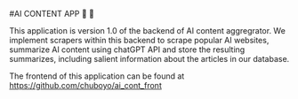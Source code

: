 #AI CONTENT APP 📖 🤖

This application is version 1.0 of the backend of AI content 
aggregrator. We implement scrapers within this backend to scrape popular AI
websites, summarize AI content using chatGPT API and store the resulting summarizes,
including salient information about the articles in our database.

The frontend of this application can be found at https://github.com/chuboyo/ai_cont_front
